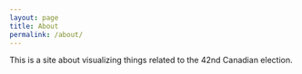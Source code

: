 ```yaml
---
layout: page
title: About
permalink: /about/
---
```


This is a site about visualizing things related to the 42nd Canadian election.
